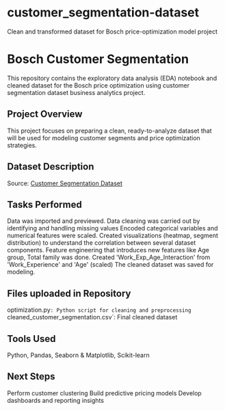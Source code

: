 # customer_segmentation-dataset
Clean and transformed dataset for Bosch price-optimization model project
# Bosch Customer Segmentation
This repository contains the exploratory data analysis (EDA) notebook and cleaned dataset for the Bosch price optimization using customer segmentation dataset business analytics project.

## Project Overview

This project focuses on preparing a clean, ready-to-analyze dataset that will be used for modeling customer segments and price optimization strategies.

## Dataset Description

Source: [Customer Segmentation Dataset](https://www.kaggle.com/datasets/kaushiksuresh147/customer-segmentation?resource=download)

##  Tasks Performed
Data was imported and previewed.
Data cleaning was carried out by identifying and handling missing values
Encoded categorical variables and numerical features were scaled.
Created visualizations (heatmap, segment distribution) to understand the correlation between several dataset components.
Feature engineering that introduces new features like Age group, Total family was done. Created 'Work_Exp_Age_Interaction' from 'Work_Experience' and 'Age' (scaled)
The cleaned dataset was saved for modeling.

## Files uploaded in Repository

optimization.py`: Python script for cleaning and preprocessing
`cleaned_customer_segmentation.csv`: Final cleaned dataset

## Tools Used

Python, Pandas, Seaborn & Matplotlib, Scikit-learn

## Next Steps
Perform customer clustering
Build predictive pricing models
Develop dashboards and reporting insights

